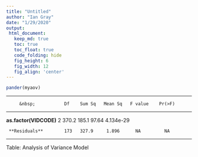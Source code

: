 ```yaml
---
title: "Untitled"
author: "Ian Gray"
date: "1/29/2020"
output: 
 html_document:
   keep_md: true
   toc: true
   toc_float: true
   code_folding: hide
   fig_height: 6
   fig_width: 12
   fig_align: 'center'
---
```





```r
pander(myaov)
```


-----------------------------------------------------------------------
         &nbsp;           Df    Sum Sq   Mean Sq   F value    Pr(>F)   
------------------------ ----- -------- --------- --------- -----------
 **as.factor(VIDCODE)**    2    370.2     185.1     97.64    4.134e-29 

     **Residuals**        173   327.9     1.896      NA         NA     
-----------------------------------------------------------------------

Table: Analysis of Variance Model


